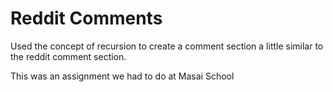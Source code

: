 # Reddit Comments

Used the concept of recursion to create a comment section a little similar to the reddit comment section.

This was an assignment we had to do at Masai School
